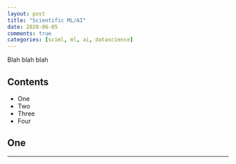 ```yaml
---
layout: post
title: "Scientific ML/AI"
date: 2020-06-05
comments: true
categories: [sciml, ml, ai, datascience]
---
```



Blah blah blah

<!--more-->

## Contents

- One
- Two
- Three
- Four


## One

---

